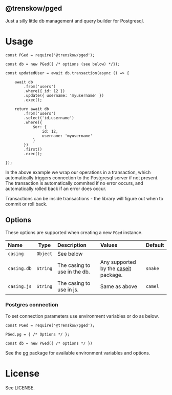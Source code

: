 @trenskow/pged
----

Just a silly little db management and query builder for Postgresql.

# Usage

    const PGed = require('@trenskow/pged');
    
    const db = new PGed({ /* options (see below) */});
    
    const updatedUser = await db.transaction(async () => {
    
        await db
            .from('users')
            .where({ id: 12 })
            .update({ username: 'myusername' })
            .exec();
        
        return await db
            .from('users')
            .select('id,username')
            .where({
                $or: {
                    id: 12,
                    username: 'myusername'
                }
            })
            .first()
            .exec();
    
    });

In the above example we wrap our operations in a transaction, which automatically triggers connection to the Postgresql server if not present. The transaction is automatically commited if no error occurs, and automatically rolled back if an error does occur.

Transactions can be inside transactions - the library will figure out when to commit or roll back.

## Options

These options are supported when creating a new `PGed` instance.

| Name        | Type         | Description | Values | Default    |
|:------------|:------------:|:------------|:-------|:-----------|
| `casing`    | `Object`     | See below
| `casing.db` | `String`     | The casing to use in the db. | Any supported by the [caseit](https://www.npmjs.com/package/@trenskow/caseit) package. | `snake` |
| `casing.js` | `String`     | The casing to use in js. | Same as above | `camel`

### Postgres connection

To set connection parameters use environment variables or do as below.

    const PGed = require('@trenskow/pged');

    PGed.pg = { /* Options */ };

    const db = new PGed({ /* options */ })

See the [pg](https://www.npmjs.com/package/pg) package for available environment variables and options.

# License

See LICENSE.
